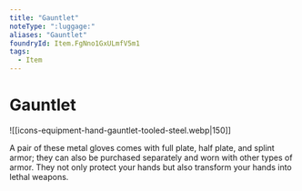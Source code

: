 ```yaml
---
title: "Gauntlet"
noteType: ":luggage:"
aliases: "Gauntlet"
foundryId: Item.FgNno1GxULmfV5m1
tags:
  - Item
---
```


# Gauntlet
![[icons-equipment-hand-gauntlet-tooled-steel.webp|150]]

A pair of these metal gloves comes with full plate, half plate, and splint armor; they can also be purchased separately and worn with other types of armor. They not only protect your hands but also transform your hands into lethal weapons.
